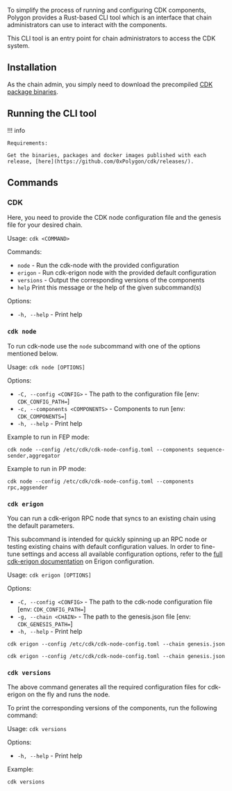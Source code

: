 To simplify the process of running and configuring CDK components, Polygon provides a Rust-based CLI tool which is an interface that chain administrators can use to interact with the components.

This CLI tool is an entry point for chain administrators to access the CDK system.

## Installation

As the chain admin, you simply need to download the precompiled [CDK package binaries](https://github.com/0xPolygon/cdk/releases/).

## Running the CLI tool

!!! info
    
    Requirements:

    Get the binaries, packages and docker images published with each release, [here](https://github.com/0xPolygon/cdk/releases/).
    
## Commands

### CDK

Here, you need to provide the CDK node configuration file and the genesis file for your desired chain.

Usage: `cdk <COMMAND>`

Commands:

- `node` - Run the cdk-node with the provided configuration
- `erigon` - Run cdk-erigon node with the provided default configuration
- `versions` - Output the corresponding versions of the components
- `help`    Print this message or the help of the given subcommand(s)

Options:

- `-h, --help` - Print help

### `cdk node`

To run cdk-node use the `node` subcommand with one of the options mentioned below.

Usage: `cdk node [OPTIONS]`

Options:

- `-C, --config <CONFIG>` - The path to the configuration file [env: `CDK_CONFIG_PATH=`]
- `-c, --components <COMPONENTS>` - Components to run [env: `CDK_COMPONENTS=`]
- `-h, --help` - Print help

Example to run in FEP mode:

```
cdk node --config /etc/cdk/cdk-node-config.toml --components sequence-sender,aggregator
```

Example to run in PP mode:

```
cdk node --config /etc/cdk/cdk-node-config.toml --components rpc,aggsender
```


### `cdk erigon`

You can run a cdk-erigon RPC node that syncs to an existing chain using the default parameters.

This subcommand is intended for quickly spinning up an RPC node or testing existing chains with default configuration values. In order to fine-tune settings and access all available configuration options, refer to the [full cdk-erigon documentation](../../cdk/getting-started/cdk-erigon/index.md) on Erigon configuration.

Usage: `cdk erigon [OPTIONS]`

Options:

- `-C, --config <CONFIG>` - The path to the cdk-node configuration file [env: `CDK_CONFIG_PATH=`]
- `-g, --chain <CHAIN>` - The path to the genesis.json file [env: `CDK_GENESIS_PATH=`]
- `-h, --help` - Print help

```
cdk erigon --config /etc/cdk/cdk-node-config.toml --chain genesis.json
```

```
cdk erigon --config /etc/cdk/cdk-node-config.toml --chain genesis.json
```

### `cdk versions`

The above command generates all the required configuration files for cdk-erigon on the fly and runs the node.

To print the corresponding versions of the components, run the following command:

Usage: `cdk versions`

Options:

- `-h, --help` - Print help

Example:

```
cdk versions
```
